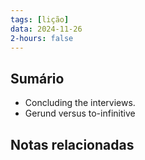 ```yaml
---
tags: [lição]
data: 2024-11-26
2-hours: false
---
```


## Sumário
- Concluding the interviews.
- Gerund versus to-infinitive
## Notas relacionadas